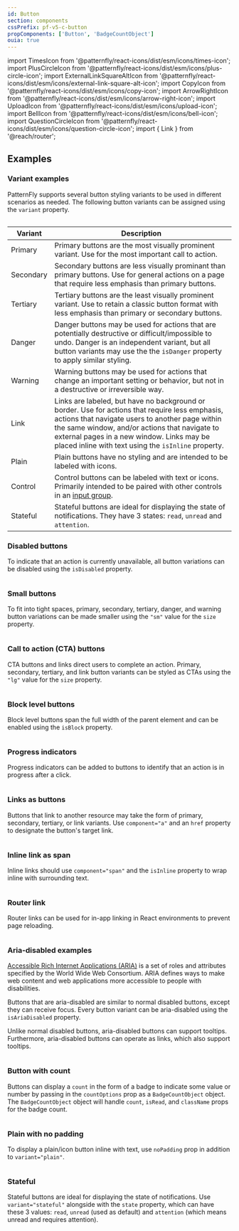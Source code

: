 ```yaml
---
id: Button
section: components
cssPrefix: pf-v5-c-button
propComponents: ['Button', 'BadgeCountObject']
ouia: true
---
```


import TimesIcon from '@patternfly/react-icons/dist/esm/icons/times-icon';
import PlusCircleIcon from '@patternfly/react-icons/dist/esm/icons/plus-circle-icon';
import ExternalLinkSquareAltIcon from '@patternfly/react-icons/dist/esm/icons/external-link-square-alt-icon';
import CopyIcon from '@patternfly/react-icons/dist/esm/icons/copy-icon';
import ArrowRightIcon from '@patternfly/react-icons/dist/esm/icons/arrow-right-icon';
import UploadIcon from '@patternfly/react-icons/dist/esm/icons/upload-icon';
import BellIcon from '@patternfly/react-icons/dist/esm/icons/bell-icon';
import QuestionCircleIcon from '@patternfly/react-icons/dist/esm/icons/question-circle-icon';
import { Link } from '@reach/router';

## Examples

### Variant examples

PatternFly supports several button styling variants to be used in different scenarios as needed. The following button variants can be assigned using the `variant` property.

```ts file="./ButtonVariations.tsx"
```

| Variant | Description|
| --- | ---|
| Primary | Primary buttons are the most visually prominent variant. Use for the most important call to action.|
| Secondary | Secondary buttons are less visually prominant than primary buttons. Use for general actions on a page that require less emphasis than primary buttons. |
| Tertiary | Tertiary buttons are the least visually prominent variant. Use to retain a classic button format with less emphasis than primary or secondary buttons.  |
| Danger | Danger buttons may be used for actions that are potentially destructive or difficult/impossible to undo. Danger is an independent variant, but all button variants may use the the `isDanger` property to apply similar styling. |
| Warning | Warning buttons may be used for actions that change an important setting or behavior, but not in a destructive or irreversible way. |
| Link | Links are labeled, but have no background or border. Use for actions that require less emphasis, actions that navigate users to another page within the same window, and/or actions that navigate to external pages in a new window. Links may be placed inline with text using the `isInline` property.|
| Plain | Plain buttons have no styling and are intended to be labeled with icons. |
| Control | Control buttons can be labeled with text or icons. Primarily intended to be paired with other controls in an [input group](/components/input-group). |
| Stateful | Stateful buttons are ideal for displaying the state of notifications. They have 3 states: `read`, `unread` and `attention`.

### Disabled buttons

To indicate that an action is currently unavailable, all button variations can be disabled using the `isDisabled` property.

```ts file="./ButtonDisabled.tsx"
```

### Small buttons

To fit into tight spaces, primary, secondary, tertiary, danger, and warning button variations can be made smaller using the `"sm"` value for the `size` property.

```ts file="./ButtonSmall.tsx"
```

### Call to action (CTA) buttons

CTA buttons and links direct users to complete an action. Primary, secondary, tertiary, and link button variants can be styled as CTAs using the `"lg"` value for the `size` property. 

```ts file="./ButtonCallToAction.tsx"
```

### Block level buttons

Block level buttons span the full width of the parent element and can be enabled using the `isBlock` property.

```ts file="./ButtonBlock.tsx"
```

### Progress indicators

Progress indicators can be added to buttons to identify that an action is in progress after a click. 

```ts file="./ButtonProgress.tsx"
```

### Links as buttons

Buttons that link to another resource may take the form of primary, secondary, tertiary, or link variants. Use `component="a"` and an `href` property to designate the button's target link.

```ts file="./ButtonLinks.tsx"
```

### Inline link as span

Inline links should use `component="span"` and the `isInline` property to wrap inline with surrounding text.

```ts file="./ButtonInlineSpanLink.tsx"
```

### Router link

Router links can be used for in-app linking in React environments to prevent page reloading.

```ts file="./ButtonRouterLink.tsx"
```

### Aria-disabled examples

[Accessible Rich Internet Applications (ARIA)](https://www.w3.org/WAI/standards-guidelines/aria/) is a set of roles and attributes specified by the World Wide Web Consortium. ARIA defines ways to make web content and web applications more accessible to people with disabilities.

Buttons that are aria-disabled are similar to normal disabled buttons, except they can receive focus. Every button variant can be aria-disabled using the `isAriaDisabled` property.

Unlike normal disabled buttons, aria-disabled buttons can support tooltips. Furthermore, aria-disabled buttons can operate as links, which also support tooltips.

```ts file="./ButtonAriaDisabled.tsx"
```

### Button with count

Buttons can display a `count` in the form of a badge to indicate some value or number by passing in the `countOptions` prop as a `BadgeCountObject` object. The `BadgeCountObject` object will handle `count`, `isRead`, and `className` props for the badge count.

```ts file="./ButtonWithCount.tsx"
```

### Plain with no padding

To display a plain/icon button inline with text, use `noPadding` prop in addition to `variant="plain"`.

```ts file="./ButtonPlainHasNoPadding.tsx"
```

### Stateful

Stateful buttons are ideal for displaying the state of notifications. Use `variant="stateful"` alongside with the `state` property, which can have these 3 values: `read`, `unread` (used as default) and `attention` (which means unread and requires attention).

```ts file="./ButtonStateful.tsx"
```
